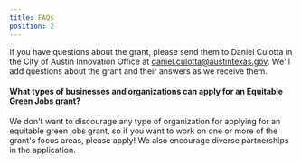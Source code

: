 ```yaml
---
title: FAQs
position: 2
---
```


If you have questions about the grant, please send them to Daniel Culotta in the City of Austin Innovation Office at [daniel.culotta@austintexas.gov](mailto:daniel.culotta@austintexas.gov). We'll add questions about the grant and their answers as we receive them.

#### What types of businesses and organizations can apply for an Equitable Green Jobs grant?

We don't want to discourage any type of organization for applying for an equitable green jobs grant, so if you want to work on one or more of the grant's focus areas, please apply! We also encourage diverse partnerships in the application.

